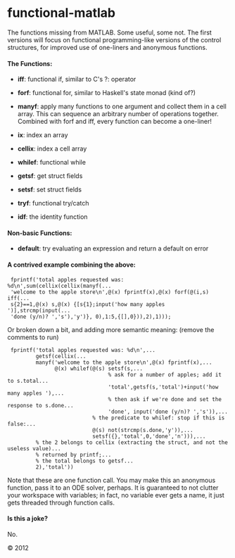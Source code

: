 functional-matlab
=================

The functions missing from MATLAB. Some useful, some not.
The first versions will focus on functional programming-like versions of the control structures, for improved use of one-liners and anonymous functions.

#### The Functions:

- **iff**: functional if, similar to C's ?: operator

- **forf**: functional for, similar to Haskell's state monad (kind of?)

- **manyf**: apply many functions to one argument and collect them in a cell array.
  This can sequence an arbitrary number of operations together.
  Combined with forf and iff, every function can become a one-liner!

- **ix**: index an array

- **cellix**: index a cell array

- **whilef**: functional while

- **getsf**: get struct fields

- **setsf**: set struct fields

- **tryf**: functional try/catch

- **idf**: the identity function

#### Non-basic Functions:

- **default**: try evaluating an expression and return a default on error

#### A contrived example combining the above:

     fprintf('total apples requested was: %d\n',sum(cellix(cellix(manyf(...
     'welcome to the apple store\n',@(x) fprintf(x),@(x) forf(@(i,s) iff(...
     s{2}==1,@(x) s,@(x) {[s{1};input('how many apples ')],strcmp(input(...
     'done (y/n)? ','s'),'y')}, 0),1:5,{[],0})),2),1)));

Or broken down a bit, and adding more semantic meaning: (remove the comments to run)

     fprintf('total apples requested was: %d\n',...
             getsf(cellix(...
             manyf('welcome to the apple store\n',@(x) fprintf(x),...
                   @(x) whilef(@(s) setsf(s,...
                                    % ask for a number of apples; add it to s.total...
                                    'total',getsf(s,'total')+input('how many apples '),...
                                    % then ask if we're done and set the response to s.done...
                                    'done', input('done (y/n)? ','s')),...
                               % the predicate to whilef: stop if this is false:...
                               @(s) not(strcmp(s.done,'y')),...
                               setsf({},'total',0,'done','n'))),...
             % the 2 belongs to cellix (extracting the struct, and not the useless value)...
             % returned by printf;...
             % the total belongs to getsf...
             2),'total'))

Note that these are one function call. You may make this an anonymous function, pass it to an ODE solver, perhaps.
It is guaranteed to not clutter your workspace with variables; in fact, no variable ever gets a name, it just gets threaded through
function calls.

#### Is this a joke?

No.

© 2012